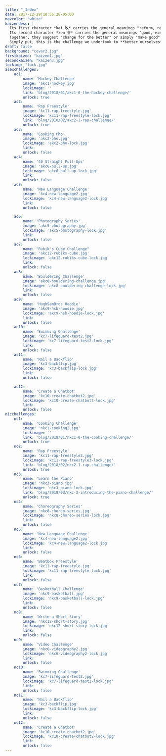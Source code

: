 ```yaml
---
title: "_Index"
date: 2017-12-29T18:56:28-05:00
navcolor: "white"
kaizendesc: |
  Its first character *kai 改* carries the general meanings "reform, renew, change, make".<br />
  Its second character *zen 善* carries the general meanings "good, virtuous".<br/ >
  Together, they suggest "change for the better" or simply "make good" – what we in English would call "improve" or "improvement".<br/ >
  Simply put, this is the challenge we undertook to **better ourselves**.
draft: false
background: "cover2.jpg"
firstkaizen: "kaizen1.jpg"
secondkaizen: "kaizen3.jpg"
lockimg: "lock.jpg"
alexchallenges:
    ac1:
        name: 'Hockey Challenge'
        image: 'akc1-hockey.jpg'
        lockimage: ''
        link: 'blog/2018/01/akc1-0-the-hockey-challenge/'
        unlock: true
    ac2:
        name: 'Rap Freestyle'
        image: 'kc11-rap-freestyle.jpg'
        lockimage: 'kc11-rap-freestyle-lock.jpg'
        link: 'blog/2018/02/akc2-1-rap-challenge/'
        unlock: true
    ac3:
        name: 'Cooking Pho'
        image: 'akc2-pho.jpg'
        lockimage: 'akc2-pho-lock.jpg'
        link:
        unlock: false
    ac4:
        name: '40 Straight Pull-Ups'
        image: 'akc6-pull-up.jpg'
        lockimage: 'akc6-pull-up-lock.jpg'
        link:
        unlock: false
    ac5:
        name: 'New Language Challenge'
        image: 'kc4-new-language2.jpg'
        lockimage: 'kc4-new-language2-lock.jpg'
        link:
        unlock: false

    ac6:
        name: 'Photography Series'
        image: 'akc5-photography.jpg'
        lockimage: 'akc5-photography-lock.jpg'
        link:
        unlock: false
    ac7:
        name: "Rubik's Cube Challenge"
        image: 'akc12-rubiks-cube.jpg'
        lockimage: 'akc12-rubiks-cube-lock.jpg'
        link:
        unlock: false
    ac8:
        name: 'Bouldering Challenge'
        image: 'akc8-bouldering-challenge.jpg'
        lockimage: 'akc8-bouldering-challenge-lock.jpg'
        link:
        unlock: false
    ac9:
        name: 'HughSamBros Hoodie'
        image: 'akc9-hsb-hoodie.jpg'
        lockimage: 'akc9-hsb-hoodie-lock.jpg'
        link:
        unlock: false
    ac10:
        name: 'Swimming Challenge'
        image: 'kc7-lifeguard-test2.jpg'
        lockimage: 'kc7-lifeguard-test2-lock.jpg'
        link:
        unlock: false
    ac11:
        name: 'Nail a Backflip'
        image: 'kc3-backflip.jpg'
        lockimage: 'kc3-backflip-lock.jpg'
        link:
        unlock: false

    ac12:
        name: 'Create a Chatbot'
        image: 'kc10-create-chatbot2.jpg'
        lockimage: 'kc10-create-chatbot2-lock.jpg'
        link:
        unlock: false
nicchallenges:
    nc1:
        name: 'Cooking Challenge'
        image: 'nkc1-cooking2.jpg'
        lockimage: ''
        link: 'blog/2018/01/nkc1-0-the-cooking-challenge/'
        unlock: true
    nc2:
        name: 'Rap Freestyle'
        image: 'kc11-rap-freestyle3.jpg'
        lockimage: 'kc11-rap-freestyle3-lock.jpg'
        link: 'blog/2018/02/nkc2-1-rap-challenge/'
        unlock: true
    nc3:
        name: 'Learn the Piano'
        image: 'nkc3-piano.jpg'
        lockimage: 'nkc3-piano-lock.jpg'
        link: 'blog/2018/03/nkc-3-introducing-the-piano-challenge/'
        unlock: true
    nc4:
        name: 'Choreography Series'
        image: 'nkc8-choreo-series.jpg'
        lockimage: 'nkc8-choreo-series-lock.jpg'
        link:
        unlock: false
    nc5:
        name: 'New Language Challenge'
        image: 'kc4-new-language2.jpg'
        lockimage: 'kc4-new-language2-lock.jpg'
        link:
        unlock: false
    nc6:
        name: 'Beatbox Freestyle'
        image: 'kc11-rap-freestyle.jpg'
        lockimage: 'kc11-rap-freestyle-lock.jpg'
        link:
        unlock: false
    nc7:
        name: 'Basketball Challenge'
        image: 'nkc9-basketball.jpg'
        lockimage: 'nkc9-basketball-lock.jpg'
        link:
        unlock: false
    nc8:
        name: 'Write a Short Story'
        image: 'nkc12-short-story.jpg'
        lockimage: 'nkc12-short-story-lock.jpg'
        link:
        unlock: false
    nc9:
        name: 'Video Challenge'
        image: 'nkc6-videography2.jpg'
        lockimage: 'nkc6-videography2-lock.jpg'
        link:
        unlock: false
    nc10:
        name: 'Swimming Challenge'
        image: 'kc7-lifeguard-test2.jpg'
        lockimage: 'kc7-lifeguard-test2-lock.jpg'
        link:
        unlock: false
    nc11:
        name: 'Nail a Backflip'
        image: 'kc3-backflip.jpg'
        lockimage: 'kc3-backflip-lock.jpg'
        link:
        unlock: false
    nc12:
        name: 'Create a Chatbot'
        image: 'kc10-create-chatbot2.jpg'
        lockimage: 'kc10-create-chatbot2-lock.jpg'
        link:
        unlock: false
---
```

